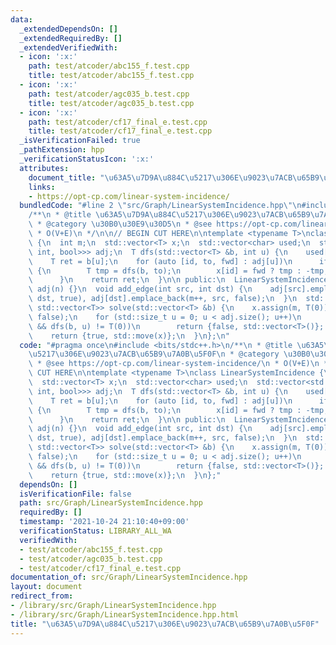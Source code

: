 ```yaml
---
data:
  _extendedDependsOn: []
  _extendedRequiredBy: []
  _extendedVerifiedWith:
  - icon: ':x:'
    path: test/atcoder/abc155_f.test.cpp
    title: test/atcoder/abc155_f.test.cpp
  - icon: ':x:'
    path: test/atcoder/agc035_b.test.cpp
    title: test/atcoder/agc035_b.test.cpp
  - icon: ':x:'
    path: test/atcoder/cf17_final_e.test.cpp
    title: test/atcoder/cf17_final_e.test.cpp
  _isVerificationFailed: true
  _pathExtension: hpp
  _verificationStatusIcon: ':x:'
  attributes:
    document_title: "\u63A5\u7D9A\u884C\u5217\u306E\u9023\u7ACB\u65B9\u7A0B\u5F0F"
    links:
    - https://opt-cp.com/linear-system-incidence/
  bundledCode: "#line 2 \"src/Graph/LinearSystemIncidence.hpp\"\n#include <bits/stdc++.h>\n\
    /**\n * @title \u63A5\u7D9A\u884C\u5217\u306E\u9023\u7ACB\u65B9\u7A0B\u5F0F\n\
    \ * @category \u30B0\u30E9\u30D5\n * @see https://opt-cp.com/linear-system-incidence/\n\
    \ * O(V+E)\n */\n\n// BEGIN CUT HERE\n\ntemplate <typename T>\nclass LinearSystemIncidence\
    \ {\n  int m;\n  std::vector<T> x;\n  std::vector<char> used;\n  std::vector<std::vector<std::tuple<int,\
    \ int, bool>>> adj;\n  T dfs(std::vector<T> &b, int u) {\n    used[u] = true;\n\
    \    T ret = b[u];\n    for (auto [id, to, fwd] : adj[u])\n      if (!used[to])\
    \ {\n        T tmp = dfs(b, to);\n        x[id] = fwd ? tmp : -tmp, ret += tmp;\n\
    \      }\n    return ret;\n  }\n\n public:\n  LinearSystemIncidence(int n) : m(0),\
    \ adj(n) {}\n  void add_edge(int src, int dst) {\n    adj[src].emplace_back(m,\
    \ dst, true), adj[dst].emplace_back(m++, src, false);\n  }\n  std::pair<bool,\
    \ std::vector<T>> solve(std::vector<T> &b) {\n    x.assign(m, T(0)), used.assign(adj.size(),\
    \ false);\n    for (std::size_t u = 0; u < adj.size(); u++)\n      if (!used[u]\
    \ && dfs(b, u) != T(0))\n        return {false, std::vector<T>()};  // no sloution\n\
    \    return {true, std::move(x)};\n  }\n};\n"
  code: "#pragma once\n#include <bits/stdc++.h>\n/**\n * @title \u63A5\u7D9A\u884C\
    \u5217\u306E\u9023\u7ACB\u65B9\u7A0B\u5F0F\n * @category \u30B0\u30E9\u30D5\n\
    \ * @see https://opt-cp.com/linear-system-incidence/\n * O(V+E)\n */\n\n// BEGIN\
    \ CUT HERE\n\ntemplate <typename T>\nclass LinearSystemIncidence {\n  int m;\n\
    \  std::vector<T> x;\n  std::vector<char> used;\n  std::vector<std::vector<std::tuple<int,\
    \ int, bool>>> adj;\n  T dfs(std::vector<T> &b, int u) {\n    used[u] = true;\n\
    \    T ret = b[u];\n    for (auto [id, to, fwd] : adj[u])\n      if (!used[to])\
    \ {\n        T tmp = dfs(b, to);\n        x[id] = fwd ? tmp : -tmp, ret += tmp;\n\
    \      }\n    return ret;\n  }\n\n public:\n  LinearSystemIncidence(int n) : m(0),\
    \ adj(n) {}\n  void add_edge(int src, int dst) {\n    adj[src].emplace_back(m,\
    \ dst, true), adj[dst].emplace_back(m++, src, false);\n  }\n  std::pair<bool,\
    \ std::vector<T>> solve(std::vector<T> &b) {\n    x.assign(m, T(0)), used.assign(adj.size(),\
    \ false);\n    for (std::size_t u = 0; u < adj.size(); u++)\n      if (!used[u]\
    \ && dfs(b, u) != T(0))\n        return {false, std::vector<T>()};  // no sloution\n\
    \    return {true, std::move(x)};\n  }\n};"
  dependsOn: []
  isVerificationFile: false
  path: src/Graph/LinearSystemIncidence.hpp
  requiredBy: []
  timestamp: '2021-10-24 21:10:40+09:00'
  verificationStatus: LIBRARY_ALL_WA
  verifiedWith:
  - test/atcoder/abc155_f.test.cpp
  - test/atcoder/agc035_b.test.cpp
  - test/atcoder/cf17_final_e.test.cpp
documentation_of: src/Graph/LinearSystemIncidence.hpp
layout: document
redirect_from:
- /library/src/Graph/LinearSystemIncidence.hpp
- /library/src/Graph/LinearSystemIncidence.hpp.html
title: "\u63A5\u7D9A\u884C\u5217\u306E\u9023\u7ACB\u65B9\u7A0B\u5F0F"
---
```

